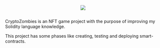 # <p align="center"><img src="https://user-images.githubusercontent.com/13703497/69648502-c8f3db80-10ae-11ea-9d52-ce4d4bbc426a.jpeg" /></p>

CryptoZombies is an NFT game project with the purpose of improving my Solidity language knowledge.

This project has some phases like creating, testing and deploying smart-contracts.
